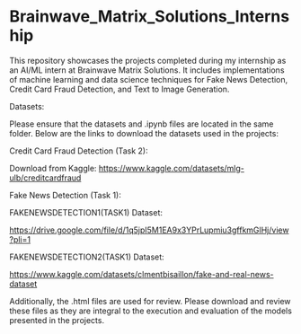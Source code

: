 # Brainwave_Matrix_Solutions_Internship
This repository showcases the projects completed during my internship as an AI/ML intern at Brainwave Matrix Solutions. It includes implementations of machine learning and data science techniques for Fake News Detection, Credit Card Fraud Detection, and Text to Image Generation. 

Datasets:

Please ensure that the datasets and .ipynb files are located in the same folder. Below are the links to download the datasets used in the projects:

Credit Card Fraud Detection (Task 2):

Download from Kaggle: https://www.kaggle.com/datasets/mlg-ulb/creditcardfraud

Fake News Detection (Task 1):

FAKENEWSDETECTION1(TASK1) Dataset: 

https://drive.google.com/file/d/1q5jpI5M1EA9x3YPrLupmiu3gffkmGlHj/view?pli=1

FAKENEWSDETECTION2(TASK1) Dataset: 

https://www.kaggle.com/datasets/clmentbisaillon/fake-and-real-news-dataset

Additionally, the .html files are used for review. Please download and review these files as they are integral to the execution and evaluation of the models presented in the projects.
